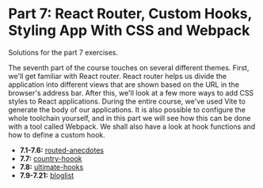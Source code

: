# Part 7: React Router, Custom Hooks, Styling App With CSS and Webpack

Solutions for the part 7 exercises.

The seventh part of the course touches on several different themes. First, we'll get familiar with React router. React router helps us divide the application into different views that are shown based on the URL in the browser's address bar. After this, we'll look at a few more ways to add CSS styles to React applications. During the entire course, we've used Vite to generate the body of our applications. It is also possible to configure the whole toolchain yourself, and in this part we will see how this can be done with a tool called Webpack. We shall also have a look at hook functions and how to define a custom hook.

- **7.1-7.6:** [routed-anecdotes](./routed-anecdotes/)
- **7.7:** [country-hoook](./country-hoook/)
- **7.8:** [ultimate-hooks](./ultimate-hooks/)
- **7.9-7.21:** [bloglist](./bloglist/)
